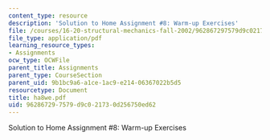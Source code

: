 ```yaml
---
content_type: resource
description: 'Solution to Home Assignment #8: Warm-up Exercises'
file: /courses/16-20-structural-mechanics-fall-2002/962867297579d9c021730d256750ed62_ha8we.pdf
file_type: application/pdf
learning_resource_types:
- Assignments
ocw_type: OCWFile
parent_title: Assignments
parent_type: CourseSection
parent_uid: 9b1bc9a6-a1ce-1ac9-e214-06367022b5d5
resourcetype: Document
title: ha8we.pdf
uid: 96286729-7579-d9c0-2173-0d256750ed62
---
```

Solution to Home Assignment #8: Warm-up Exercises

